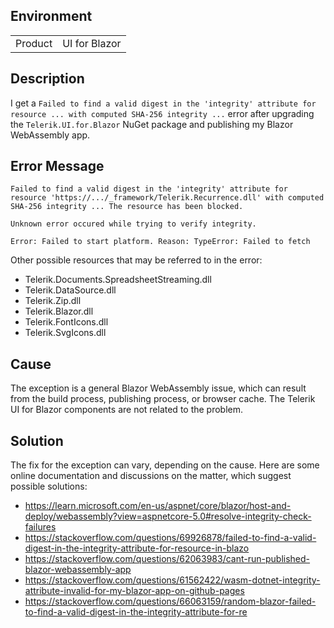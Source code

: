 
## Environment

<table>
<tbody>
<tr>
<td>Product</td>
<td>UI for Blazor</td>
</tr>
</tbody>
</table>

## Description

I get a `Failed to find a valid digest in the 'integrity' attribute for resource ... with computed SHA-256 integrity ...` error after upgrading the `Telerik.UI.for.Blazor` NuGet package and publishing my Blazor WebAssembly app.

## Error Message

`Failed to find a valid digest in the 'integrity' attribute for resource 'https://.../_framework/Telerik.Recurrence.dll' with computed SHA-256 integrity ... The resource has been blocked.`

`Unknown error occured while trying to verify integrity.`

`Error: Failed to start platform. Reason: TypeError: Failed to fetch`

Other possible resources that may be referred to in the error:
* Telerik.Documents.SpreadsheetStreaming.dll
* Telerik.DataSource.dll
* Telerik.Zip.dll
* Telerik.Blazor.dll
* Telerik.FontIcons.dll
* Telerik.SvgIcons.dll

## Cause

The exception is a general Blazor WebAssembly issue, which can result from the build process, publishing process, or browser cache. The Telerik UI for Blazor components are not related to the problem.

## Solution

The fix for the exception can vary, depending on the cause. Here are some online documentation and discussions on the matter, which suggest possible solutions:

* https://learn.microsoft.com/en-us/aspnet/core/blazor/host-and-deploy/webassembly?view=aspnetcore-5.0#resolve-integrity-check-failures
* https://stackoverflow.com/questions/69926878/failed-to-find-a-valid-digest-in-the-integrity-attribute-for-resource-in-blazo
* https://stackoverflow.com/questions/62063983/cant-run-published-blazor-webassembly-app
* https://stackoverflow.com/questions/61562422/wasm-dotnet-integrity-attribute-invalid-for-my-blazor-app-on-github-pages
* https://stackoverflow.com/questions/66063159/random-blazor-failed-to-find-a-valid-digest-in-the-integrity-attribute-for-re